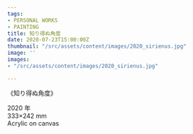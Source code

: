 ```yaml
---
tags:
- PERSONAL WORKS
- PAINTING
title: 知り得ぬ角度
date: 2020-07-23T15:00:00Z
thumbnail: "/src/assets/content/images/2020_sirienus.jpg"
image: ''
images:
- "/src/assets/content/images/2020_sirienus.jpg"

---
```

《知り得ぬ角度》

2020 年  
333×242 mm  
Acrylic on canvas
